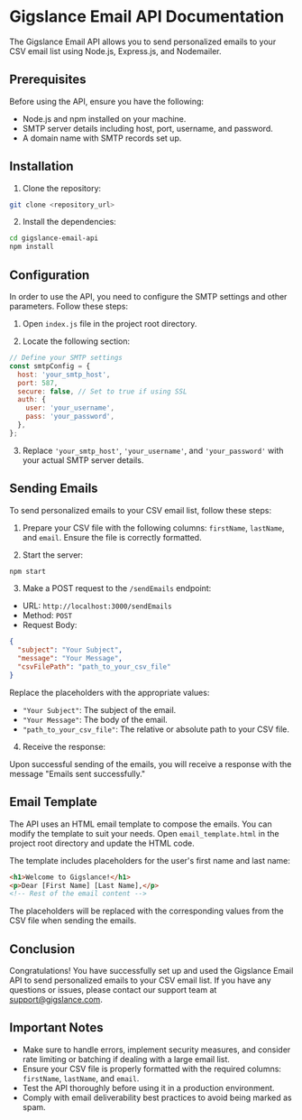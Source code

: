 # Gigslance Email API Documentation

The Gigslance Email API allows you to send personalized emails to your CSV email list using Node.js, Express.js, and Nodemailer.

## Prerequisites

Before using the API, ensure you have the following:

- Node.js and npm installed on your machine.
- SMTP server details including host, port, username, and password.
- A domain name with SMTP records set up.

## Installation

1. Clone the repository:

```bash
git clone <repository_url>
```

2. Install the dependencies:

```bash
cd gigslance-email-api
npm install
```

## Configuration

In order to use the API, you need to configure the SMTP settings and other parameters. Follow these steps:

1. Open `index.js` file in the project root directory.

2. Locate the following section:

```javascript
// Define your SMTP settings
const smtpConfig = {
  host: 'your_smtp_host',
  port: 587,
  secure: false, // Set to true if using SSL
  auth: {
    user: 'your_username',
    pass: 'your_password',
  },
};
```

3. Replace `'your_smtp_host'`, `'your_username'`, and `'your_password'` with your actual SMTP server details.

## Sending Emails

To send personalized emails to your CSV email list, follow these steps:

1. Prepare your CSV file with the following columns: `firstName`, `lastName`, and `email`. Ensure the file is correctly formatted.

2. Start the server:

```bash
npm start
```

3. Make a POST request to the `/sendEmails` endpoint:

- URL: `http://localhost:3000/sendEmails`
- Method: `POST`
- Request Body:

```json
{
  "subject": "Your Subject",
  "message": "Your Message",
  "csvFilePath": "path_to_your_csv_file"
}
```

Replace the placeholders with the appropriate values:
- `"Your Subject"`: The subject of the email.
- `"Your Message"`: The body of the email.
- `"path_to_your_csv_file"`: The relative or absolute path to your CSV file.

4. Receive the response:

Upon successful sending of the emails, you will receive a response with the message "Emails sent successfully."

## Email Template

The API uses an HTML email template to compose the emails. You can modify the template to suit your needs. Open `email_template.html` in the project root directory and update the HTML code.

The template includes placeholders for the user's first name and last name:

```html
<h1>Welcome to Gigslance!</h1>
<p>Dear [First Name] [Last Name],</p>
<!-- Rest of the email content -->
```

The placeholders will be replaced with the corresponding values from the CSV file when sending the emails.

## Conclusion

Congratulations! You have successfully set up and used the Gigslance Email API to send personalized emails to your CSV email list. If you have any questions or issues, please contact our support team at support@gigslance.com.

## Important Notes

- Make sure to handle errors, implement security measures, and consider rate limiting or batching if dealing with a large email list.
- Ensure your CSV file is properly formatted with the required columns: `firstName`, `lastName`, and `email`.
- Test the API thoroughly before using it in a production environment.
- Comply with email deliverability best practices to avoid being marked as spam.
